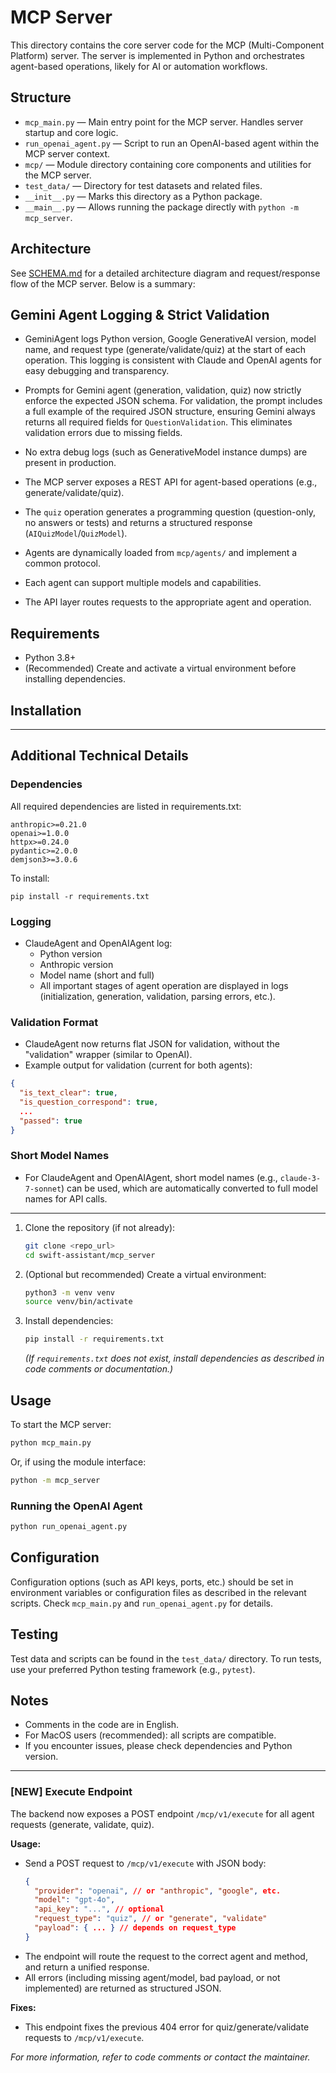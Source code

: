 # MCP Server

This directory contains the core server code for the MCP (Multi-Component Platform) server. The server is implemented in Python and orchestrates agent-based operations, likely for AI or automation workflows.

## Structure

- `mcp_main.py` — Main entry point for the MCP server. Handles server startup and core logic.
- `run_openai_agent.py` — Script to run an OpenAI-based agent within the MCP server context.
- `mcp/` — Module directory containing core components and utilities for the MCP server.
- `test_data/` — Directory for test datasets and related files.
- `__init__.py` — Marks this directory as a Python package.
- `__main__.py` — Allows running the package directly with `python -m mcp_server`.

## Architecture

See [SCHEMA.md](./SCHEMA.md) for a detailed architecture diagram and request/response flow of the MCP server. Below is a summary:

## Gemini Agent Logging & Strict Validation

- GeminiAgent logs Python version, Google GenerativeAI version, model name, and request type (generate/validate/quiz) at the start of each operation. This logging is consistent with Claude and OpenAI agents for easy debugging and transparency.
- Prompts for Gemini agent (generation, validation, quiz) now strictly enforce the expected JSON schema. For validation, the prompt includes a full example of the required JSON structure, ensuring Gemini always returns all required fields for `QuestionValidation`. This eliminates validation errors due to missing fields.
- No extra debug logs (such as GenerativeModel instance dumps) are present in production.

- The MCP server exposes a REST API for agent-based operations (e.g., generate/validate/quiz).
- The `quiz` operation generates a programming question (question-only, no answers or tests) and returns a structured response (`AIQuizModel`/`QuizModel`).
- Agents are dynamically loaded from `mcp/agents/` and implement a common protocol.
- Each agent can support multiple models and capabilities.
- The API layer routes requests to the appropriate agent and operation.

## Requirements

- Python 3.8+
- (Recommended) Create and activate a virtual environment before installing dependencies.

## Installation

---

## Additional Technical Details

### Dependencies

All required dependencies are listed in requirements.txt:

```
anthropic>=0.21.0
openai>=1.0.0
httpx>=0.24.0
pydantic>=2.0.0
demjson3>=3.0.6
```

To install:
```
pip install -r requirements.txt
```

### Logging

- ClaudeAgent and OpenAIAgent log:
  - Python version
  - Anthropic version
  - Model name (short and full)
  - All important stages of agent operation are displayed in logs (initialization, generation, validation, parsing errors, etc.).

### Validation Format

- ClaudeAgent now returns flat JSON for validation, without the "validation" wrapper (similar to OpenAI).
- Example output for validation (current for both agents):
```json
{
  "is_text_clear": true,
  "is_question_correspond": true,
  ...
  "passed": true
}
```

### Short Model Names

- For ClaudeAgent and OpenAIAgent, short model names (e.g., `claude-3-7-sonnet`) can be used, which are automatically converted to full model names for API calls.

---


1. Clone the repository (if not already):
   ```sh
   git clone <repo_url>
   cd swift-assistant/mcp_server
   ```
2. (Optional but recommended) Create a virtual environment:
   ```sh
   python3 -m venv venv
   source venv/bin/activate
   ```
3. Install dependencies:
   ```sh
   pip install -r requirements.txt
   ```
   *(If `requirements.txt` does not exist, install dependencies as described in code comments or documentation.)*

## Usage

To start the MCP server:

```sh
python mcp_main.py
```

Or, if using the module interface:

```sh
python -m mcp_server
```

### Running the OpenAI Agent

```sh
python run_openai_agent.py
```

## Configuration

Configuration options (such as API keys, ports, etc.) should be set in environment variables or configuration files as described in the relevant scripts. Check `mcp_main.py` and `run_openai_agent.py` for details.

## Testing

Test data and scripts can be found in the `test_data/` directory. To run tests, use your preferred Python testing framework (e.g., `pytest`).

## Notes

- Comments in the code are in English.
- For MacOS users (recommended): all scripts are compatible.
- If you encounter issues, please check dependencies and Python version.

---

### [NEW] Execute Endpoint

The backend now exposes a POST endpoint `/mcp/v1/execute` for all agent requests (generate, validate, quiz).

**Usage:**
- Send a POST request to `/mcp/v1/execute` with JSON body:
  ```json
  {
    "provider": "openai", // or "anthropic", "google", etc.
    "model": "gpt-4o",
    "api_key": "...", // optional
    "request_type": "quiz", // or "generate", "validate"
    "payload": { ... } // depends on request_type
  }
  ```
- The endpoint will route the request to the correct agent and method, and return a unified response.
- All errors (including missing agent/model, bad payload, or not implemented) are returned as structured JSON.

**Fixes:**
- This endpoint fixes the previous 404 error for quiz/generate/validate requests to `/mcp/v1/execute`.

*For more information, refer to code comments or contact the maintainer.*
